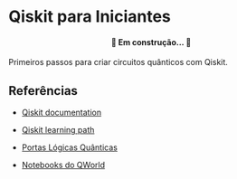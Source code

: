 # Qiskit para Iniciantes

<h4 align="center"> 
	🚧  Em construção...  🚧
</h4>

Primeiros passos para criar circuitos quânticos com Qiskit.

##  Referências

- [Qiskit documentation](https://qiskit.org/documentation/)

- [Qiskit learning path](https://qiskit.org/learn/course/introduction-course)

- [Portas Lógicas Quânticas](https://medium.com/cq-em-portugu%C3%AAs/portas-l%C3%B3gicas-qu%C3%A2nticas-ed014c43a381)

- [Notebooks do QWorld](https://gitlab.com/qworld)